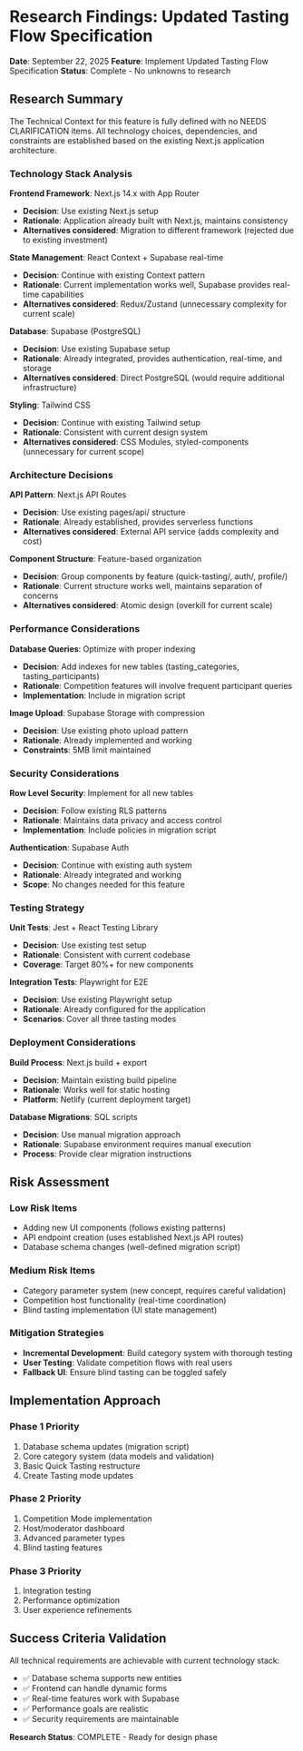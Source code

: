 # Research Findings: Updated Tasting Flow Specification

**Date**: September 22, 2025
**Feature**: Implement Updated Tasting Flow Specification
**Status**: Complete - No unknowns to research

## Research Summary

The Technical Context for this feature is fully defined with no NEEDS CLARIFICATION items. All technology choices, dependencies, and constraints are established based on the existing Next.js application architecture.

### Technology Stack Analysis

**Frontend Framework**: Next.js 14.x with App Router
- **Decision**: Use existing Next.js setup
- **Rationale**: Application already built with Next.js, maintains consistency
- **Alternatives considered**: Migration to different framework (rejected due to existing investment)

**State Management**: React Context + Supabase real-time
- **Decision**: Continue with existing Context pattern
- **Rationale**: Current implementation works well, Supabase provides real-time capabilities
- **Alternatives considered**: Redux/Zustand (unnecessary complexity for current scale)

**Database**: Supabase (PostgreSQL)
- **Decision**: Use existing Supabase setup
- **Rationale**: Already integrated, provides authentication, real-time, and storage
- **Alternatives considered**: Direct PostgreSQL (would require additional infrastructure)

**Styling**: Tailwind CSS
- **Decision**: Continue with existing Tailwind setup
- **Rationale**: Consistent with current design system
- **Alternatives considered**: CSS Modules, styled-components (unnecessary for current scope)

### Architecture Decisions

**API Pattern**: Next.js API Routes
- **Decision**: Use existing pages/api/ structure
- **Rationale**: Already established, provides serverless functions
- **Alternatives considered**: External API service (adds complexity and cost)

**Component Structure**: Feature-based organization
- **Decision**: Group components by feature (quick-tasting/, auth/, profile/)
- **Rationale**: Current structure works well, maintains separation of concerns
- **Alternatives considered**: Atomic design (overkill for current scale)

### Performance Considerations

**Database Queries**: Optimize with proper indexing
- **Decision**: Add indexes for new tables (tasting_categories, tasting_participants)
- **Rationale**: Competition features will involve frequent participant queries
- **Implementation**: Include in migration script

**Image Upload**: Supabase Storage with compression
- **Decision**: Use existing photo upload pattern
- **Rationale**: Already implemented and working
- **Constraints**: 5MB limit maintained

### Security Considerations

**Row Level Security**: Implement for all new tables
- **Decision**: Follow existing RLS patterns
- **Rationale**: Maintains data privacy and access control
- **Implementation**: Include policies in migration script

**Authentication**: Supabase Auth
- **Decision**: Continue with existing auth system
- **Rationale**: Already integrated and working
- **Scope**: No changes needed for this feature

### Testing Strategy

**Unit Tests**: Jest + React Testing Library
- **Decision**: Use existing test setup
- **Rationale**: Consistent with current codebase
- **Coverage**: Target 80%+ for new components

**Integration Tests**: Playwright for E2E
- **Decision**: Use existing Playwright setup
- **Rationale**: Already configured for the application
- **Scenarios**: Cover all three tasting modes

### Deployment Considerations

**Build Process**: Next.js build + export
- **Decision**: Maintain existing build pipeline
- **Rationale**: Works well for static hosting
- **Platform**: Netlify (current deployment target)

**Database Migrations**: SQL scripts
- **Decision**: Use manual migration approach
- **Rationale**: Supabase environment requires manual execution
- **Process**: Provide clear migration instructions

## Risk Assessment

### Low Risk Items
- Adding new UI components (follows existing patterns)
- API endpoint creation (uses established Next.js API routes)
- Database schema changes (well-defined migration script)

### Medium Risk Items
- Category parameter system (new concept, requires careful validation)
- Competition host functionality (real-time coordination)
- Blind tasting implementation (UI state management)

### Mitigation Strategies
- **Incremental Development**: Build category system with thorough testing
- **User Testing**: Validate competition flows with real users
- **Fallback UI**: Ensure blind tasting can be toggled safely

## Implementation Approach

### Phase 1 Priority
1. Database schema updates (migration script)
2. Core category system (data models and validation)
3. Basic Quick Tasting restructure
4. Create Tasting mode updates

### Phase 2 Priority
1. Competition Mode implementation
2. Host/moderator dashboard
3. Advanced parameter types
4. Blind tasting features

### Phase 3 Priority
1. Integration testing
2. Performance optimization
3. User experience refinements

## Success Criteria Validation

All technical requirements are achievable with current technology stack:
- ✅ Database schema supports new entities
- ✅ Frontend can handle dynamic forms
- ✅ Real-time features work with Supabase
- ✅ Performance goals are realistic
- ✅ Security requirements are maintainable

**Research Status**: COMPLETE - Ready for design phase
